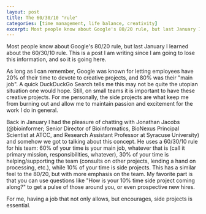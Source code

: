 ```yaml
---
layout: post
title: The 60/30/10 "rule"
categories: [time management, life balance, creativity]
excerpt: Most people know about Google's 80/20 rule, but last January I learned about the 60/30/10 rule.
---
```


Most people know about Google's 80/20 rule, but last January I learned about the 60/30/10 rule. This is a post I am writing since I am going to lose this information, and so it is going here. 

As long as I can remember, Google was known for letting employees have 20% of their time to devote to creative projects, and 80% was their "main job". A quick DuckDuckGo Search tells me this may not be quite the utopian situation one would hope. Still, on small teams it is important to have these creative projects. For me personally, the side projects are what keep me from burning out and allow me to maintain passion and excitement for the work I do in general.

Back in January I had the pleasure of chatting with Jonathan Jacobs (@bioinformer; Senior Director of Bioinformatics, BioNexus Principal Scientist at ATCC, and Research Assistant Professor at Syracuse University) and somehow we got to talking about this concept. He uses a 60/30/10 rule for his team: 60% of your time is your main job, whatever that is (call it primary mission, responsibilities, whatever), 30% of your time is helping/supporting the team (consults on other projects, lending a hand on processing, etc.), while 10% of your time is side projects. This has a similar feel to the 80/20, but with more emphasis on the team. My favorite part is that you can use questions like "How is your 10% time side project coming along?" to get a pulse of those around you, or even prospective new hires.

For me, having a job that not only allows, but encourages, side projects is essential.

&nbsp;  
&nbsp;  
&nbsp;  
